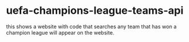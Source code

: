 # uefa-champions-league-teams-api

this shows a website with code that searches any team that has won a champion league will appear on the website.
